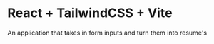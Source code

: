 # React + TailwindCSS + Vite

An application that takes in form inputs and turn them into resume's

